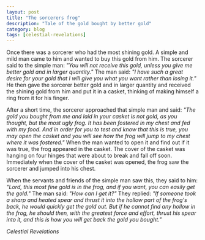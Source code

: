 ```yaml
---
layout: post
title: "The sorcerers frog"
description: "Tale of the gold bought by better gold"
category: blog
tags: [celestial-revelations]
---
```


Once there was a sorcerer who had the most shining gold. A simple and mild man came to him and wanted to buy this gold from him. The sorcerer said to the simple man: _"You will not receive this gold, unless you give me better gold and in larger quantity."_ The man said: _"I have such a great desire for your gold that I will give you what you want rather than losing it."_ He then gave the sorcerer better gold and in larger quantity and received the shining gold from him and put it in a casket, thinking of making himself a ring from it for his finger.

After a short time, the sorcerer approached that simple man and said: _"The gold you bought from me and laid in your casket is not gold, as you thought, but the most ugly frog. It has been fostered in my chest and fed with my food. And in order for you to test and know that this is true, you may open the casket and you will see how the frog will jump to my chest where it was fostered."_ When the man wanted to open it and find out if it was true, the frog appeared in the casket. The cover of the casket was hanging on four hinges that were about to break and fall off soon. Immediately when the cover of the casket was opened, the frog saw the sorcerer and jumped into his chest.

When the servants and friends of the simple man saw this, they said to him: _"Lord, this most fine gold is in the frog, and if you want, you can easily get the gold."_ The man said: _"How can I get it?"_ They replied: _"If someone took a sharp and heated spear and thrust it into the hollow part of the frog's back, he would quickly get the gold out. But if he cannot find any hollow in the frog, he should then, with the greatest force and effort, thrust his spear into it, and this is how you will get back the gold you bought."_

_Celestial Revelations_

